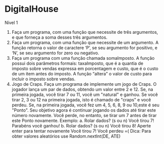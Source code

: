 # DigitalHouse
Nível 1
1. Faça um programa, com uma função que necessite de três argumentos, e que
forneça a soma desses três argumentos.
2. Faça um programa, com uma função que necessite de um argumento. A função
retorna o valor de caractere ‘P’, se seu argumento for positivo, e ‘N’, se seu
argumento for zero ou negativo.
3. Faça um programa com uma função chamada somaImposto. A função possui
dois parâmetros formais: taxaImposto, que é a quantia de imposto sobre vendas
expressa em porcentagem e custo, que é o custo de um item antes do imposto. A
função “altera” o valor de custo para incluir o imposto sobre vendas.
4. Jogo de Craps. Faça um programa de implemente um jogo de Craps. O jogador
lança um par de dados, obtendo um valor entre 2 e 12. Se, na primeira jogada, você
tirar 7 ou 11, você um "natural" e ganhou. Se você tirar 2, 3 ou 12 na primeira
jogada, isto é chamado de "craps" e você perdeu. Se, na primeira jogada, você fez
um 4, 5, 6, 8, 9 ou 10,este é seu "Ponto". Seu objetivo agora é continuar jogando os
dados até tirar este número novamente. Você perde, no entanto, se tirar um 7 antes
de tirar este Ponto novamente. Exemplo:
a.
Rolar dados? (s ou n)
Você tirou 7! Parabéns você ganhou!
b.
Rolar dados? (s ou n)
Você tirou 8! Aperte enter para tentar novamente
Você tirou 7! Você perdeu =(
Dica: Para obter valores aleatórios use
Random.nextInt(DE, ATE)
